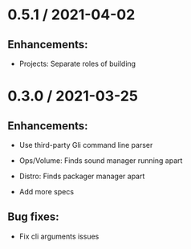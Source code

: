 # 0.5.1 / 2021-04-02

## Enhancements:

* Projects: Separate roles of building

# 0.3.0 / 2021-03-25

## Enhancements:

* Use third-party Gli command line parser

* Ops/Volume: Finds sound manager running apart

* Distro: Finds packager manager apart

* Add more specs

## Bug fixes:

* Fix cli arguments issues
